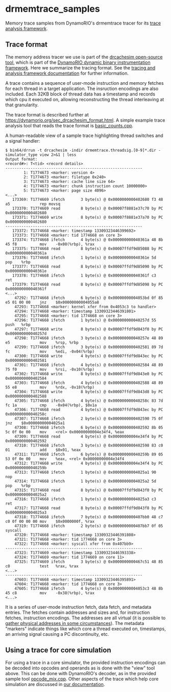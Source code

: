 # drmemtrace_samples

Memory trace samples from DynamoRIO's drmemtrace tracer for its [trace analysis framework](http://dynamorio.org/page_drcachesim.html).

## Trace format

The memory address tracer we use is part of the [drcachesim open-source
tool](http://dynamorio.org/page_drcachesim.html), which is
part of the [DynamoRIO dynamic binary instrumentation
framework](http://dynamorio.org).  Here we summarize the tracing format.
See the [tracing and analysis framework
documentation](http://dynamorio.org/page_drcachesim.html) for further
information.

A trace contains a sequence of user-mode instruction and memory fetches for
each thread in a target application.  The insruction encodings are also included.
Each 32KB block of thread data has a
timestamp and records which cpu it executed on, allowing reconstructing the
thread interleaving at that granularity.

The trace format is described further at
https://dynamorio.org/sec_drcachesim_format.html.
A simple example trace analysis tool that reads the trace format is
[basic_counts.cpp](https://github.com/DynamoRIO/dynamorio/blob/master/clients/drcachesim/tools/basic_counts.cpp).

A human-readable view of a sample trace highlighting thread switches and
a signal handler:
```
$ bin64/drrun -t drcachesim -indir drmemtrace.threadsig.[0-9]*.dir -simulator_type view 2>&1 | less
Output format:
<record#>: T<tid> <record details>
------------------------------------------------------------
        1: T1774673 <marker: version 4>
        2: T1774673 <marker: filetype 0x240>
        3: T1774673 <marker: cache line size 64>
        4: T1774673 <marker: chunk instruction count 10000000>
        5: T1774673 <marker: page size 4096>
<...>
   173369: T1774669 ifetch       3 byte(s) @ 0x0000000000402680 f3 48 a5             rep movsq
   173370: T1774669 read         8 byte(s) @ 0x00007f8881e37c70 by PC 0x0000000000402680
   173371: T1774669 write        8 byte(s) @ 0x00007f8881e37a70 by PC 0x0000000000402680
------------------------------------------------------------
   173372: T1774668 <marker: timestamp 13309323446399692>
   173373: T1774668 <marker: tid 1774668 on core 3>
   173374: T1774668 ifetch       4 byte(s) @ 0x000000000040361a 48 8b 45 f8          mov    -0x08(%rbp), %rax
   173375: T1774668 read         8 byte(s) @ 0x00007ffdf9d85088 by PC 0x000000000040361a
   173376: T1774668 ifetch       1 byte(s) @ 0x000000000040361e 5d                   pop    %rbp
   173377: T1774668 read         8 byte(s) @ 0x00007ffdf9d85090 by PC 0x000000000040361e
   173378: T1774668 ifetch       1 byte(s) @ 0x000000000040361f c3                   ret
   173379: T1774668 read         8 byte(s) @ 0x00007ffdf9d85098 by PC 0x000000000040361f
<...>
    47292: T1774668 ifetch       6 byte(s) @ 0x00000000004053bd 0f 85 e5 01 00 00    jnz    $0x00000000004055a8
    47293: T1774668 <marker: kernel xfer from 0x4053c3 to handler>
    47294: T1774668 <marker: timestamp 13309323446391801>
    47295: T1774668 <marker: tid 1774668 on core 3>
    47296: T1774668 ifetch       1 byte(s) @ 0x000000000040257d 55                   push   %rbp
    47297: T1774668 write        8 byte(s) @ 0x00007ffdf9d843f0 by PC 0x000000000040257d
    47298: T1774668 ifetch       3 byte(s) @ 0x000000000040257e 48 89 e5             mov    %rsp, %rbp
    47299: T1774668 ifetch       3 byte(s) @ 0x0000000000402581 89 7d fc             mov    %edi, -0x04(%rbp)
    47300: T1774668 write        4 byte(s) @ 0x00007ffdf9d843ec by PC 0x0000000000402581
    47301: T1774668 ifetch       4 byte(s) @ 0x0000000000402584 48 89 75 f0          mov    %rsi, -0x10(%rbp)
    47302: T1774668 write        8 byte(s) @ 0x00007ffdf9d843e0 by PC 0x0000000000402584
    47303: T1774668 ifetch       4 byte(s) @ 0x0000000000402588 48 89 55 e8          mov    %rdx, -0x18(%rbp)
    47304: T1774668 write        8 byte(s) @ 0x00007ffdf9d843d8 by PC 0x0000000000402588
    47305: T1774668 ifetch       4 byte(s) @ 0x000000000040258c 83 7d fc 1a          cmp    -0x04(%rbp), $0x1a
    47306: T1774668 read         4 byte(s) @ 0x00007ffdf9d843ec by PC 0x000000000040258c
    47307: T1774668 ifetch       2 byte(s) @ 0x0000000000402590 75 0f                jnz    $0x00000000004025a1
    47308: T1774668 ifetch       6 byte(s) @ 0x0000000000402592 8b 05 5c 0f 0e 00    mov    <rel> 0x00000000004e34f4, %eax
    47309: T1774668 read         4 byte(s) @ 0x00000000004e34f4 by PC 0x0000000000402592
    47310: T1774668 ifetch       3 byte(s) @ 0x0000000000402598 83 c0 01             add    $0x01, %eax
    47311: T1774668 ifetch       6 byte(s) @ 0x000000000040259b 89 05 53 0f 0e 00    mov    %eax, <rel> 0x00000000004e34f4
    47312: T1774668 write        4 byte(s) @ 0x00000000004e34f4 by PC 0x000000000040259b
    47313: T1774668 ifetch       1 byte(s) @ 0x00000000004025a1 90                   nop
    47314: T1774668 ifetch       1 byte(s) @ 0x00000000004025a2 5d                   pop    %rbp
    47315: T1774668 read         8 byte(s) @ 0x00007ffdf9d843f0 by PC 0x00000000004025a2
    47316: T1774668 ifetch       1 byte(s) @ 0x00000000004025a3 c3                   ret
    47317: T1774668 read         8 byte(s) @ 0x00007ffdf9d843f8 by PC 0x00000000004025a3
    47318: T1774668 ifetch       7 byte(s) @ 0x0000000000407bb0 48 c7 c0 0f 00 00 00 mov    $0x0000000f, %rax
    47319: T1774668 ifetch       2 byte(s) @ 0x0000000000407bb7 0f 05                syscall
    47320: T1774668 <marker: timestamp 13309323446391808>
    47321: T1774668 <marker: tid 1774668 on core 3>
    47322: T1774668 <marker: syscall xfer from 0x407bb9>
------------------------------------------------------------
    47323: T1774669 <marker: timestamp 13309323446393338>
    47324: T1774669 <marker: tid 1774669 on core 11>
    47325: T1774669 ifetch       3 byte(s) @ 0x0000000000467c51 48 85 c0             test   %rax, %rax
<...>
------------------------------------------------------------
    47603: T1774668 <marker: timestamp 13309323446395891>
    47604: T1774668 <marker: tid 1774668 on core 3>
    47605: T1774668 ifetch       4 byte(s) @ 0x00000000004053c3 48 8b 45 c8          mov    -0x38(%rbp), %rax
<...>
```

It is a series of user-mode instruction fetch, data fetch, and metadata
entries.  The fetches contain addresses and sizes and, for instruction
fetches, instruction encodings.  The addresses are all virtual (it is
possible to [gather physical addresses in some
circumstances](https://dynamorio.org/sec_drcachesim_phys.html)).
The metadata "markers" indicate things like which core a thread executed
on, timestamps, an arriving signal causing a PC discontinuity, etc.

## Using a trace for core simulation

For using a trace in a core simulator, the provided instruction encodings
can be decoded into opcodes and operands as is done with the "view" tool
above.  This can be done with DynamoRIO's decoder, as in the provided
sample tool
[opcode_mix.cpp](https://github.com/DynamoRIO/dynamorio/blob/master/clients/drcachesim/tools/opcode_mix.cpp).
Other aspects of the trace which help core simulation are discussed in [our
documentation](https://dynamorio.org/sec_drcachesim_core.html).
